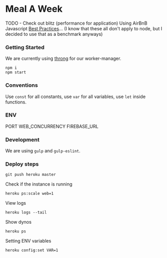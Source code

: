 # Meal A Week

TODO - Check out blitz (performance for application)
Using AirBnB Javascript [Best Practices](https://github.com/airbnb/javascript)... (I know that these all don't apply to node, but I decided to use that as a benchmark anyways)


### Getting Started

We are currently using [throng](https://github.com/hunterloftis/throng) for our worker-manager.

    npm i
    npm start

### Conventions

Use `const` for all constants, use `var` for all variables, use `let` inside functions.

### ENV

PORT
WEB_CONCURRENCY
FIREBASE_URL

### Development

We are using `gulp` and `gulp-eslint`.

### Deploy steps

    git push heroku master

Check if the instance is running

    heroku ps:scale web=1

View logs

    heroku logs --tail

Show dynos

    heroku ps

Setting ENV variables

    heroku config:set VAR=1
